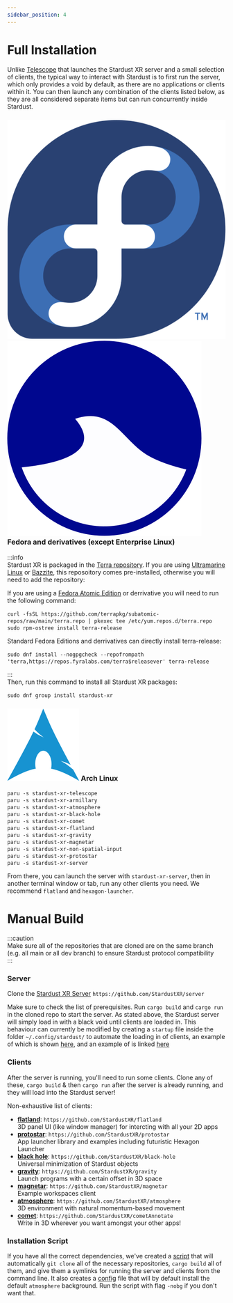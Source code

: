 ```yaml
---
sidebar_position: 4
---
```

# Full Installation 
Unlike [Telescope](Quickstart) that launches the Stardust XR server and a small selection of clients, the typical way to interact with Stardust is to first run the server, which only provides a void by default, as there are no applications or clients within it. You can then launch any combination of the clients listed below, as they are all considered separate items but can run concurrently inside Stardust.   
<h3>
  <img 
    src="/img/docs/Fedora_logo.svg" 
    alt="Fedora Logo" 
    style={{ verticalAlign: 'middle', height: '1em', marginRight: '0.5em' }} 
  />
  <img 
    src="/img/docs/ultramarine-logo.svg" 
    alt="Ultramarine Logo" 
    style={{ verticalAlign: 'middle', height: '1em', marginRight: '0.5em' }} 
  />
  Fedora and derivatives (except Enterprise Linux)
</h3>

:::info  
Stardust XR is packaged in the [Terra repository](https://terra.fyralabs.com/). If you are using [Ultramarine Linux](https://ultramarine-linux.org) or [Bazzite](https://bazzite.gg), this reposoitory comes pre-installed, otherwise you will need to add the repository:

If you are using a [Fedora Atomic Edition](https://fedoraproject.org/atomic-desktops/) or derrivative you will need to run the following command:
```
curl -fsSL https://github.com/terrapkg/subatomic-repos/raw/main/terra.repo | pkexec tee /etc/yum.repos.d/terra.repo
sudo rpm-ostree install terra-release
```
Standard Fedora Editions and derrivatives can directly install terra-release:
```
sudo dnf install --nogpgcheck --repofrompath 'terra,https://repos.fyralabs.com/terra$releasever' terra-release
```
:::  
Then, run this command to install all Stardust XR packages:
```
sudo dnf group install stardust-xr
```
<h3>
  <img src="/img/docs/arch.png" alt="Logo" style={{ verticalAlign: 'middle', height: '1em', marginRight: '0.5em' }} />
  Arch Linux 
</h3>

```
paru -s stardust-xr-telescope
paru -s stardust-xr-armillary
paru -s stardust-xr-atmosphere
paru -s stardust-xr-black-hole
paru -s stardust-xr-comet
paru -s stardust-xr-flatland
paru -s stardust-xr-gravity
paru -s stardust-xr-magnetar
paru -s stardust-xr-non-spatial-input
paru -s stardust-xr-protostar
paru -s stardust-xr-server
```

From there, you can launch the server with `stardust-xr-server`, then in another terminal window or tab, run any other clients you need. We recommend `flatland` and `hexagon-launcher`.

# Manual Build  
:::caution  
Make sure all of the repositories that are cloned are on the same branch (e.g. all main or all dev branch) to ensure Stardust protocol compatibility  
:::
### Server

Clone the [Stardust XR Server](https://github.com/StardustXR/server) `https://github.com/StardustXR/server`

Make sure to check the list of prerequisites. Run `cargo build` and `cargo run` in the cloned repo to start the server. As stated above, the Stardust server will simply load in with a black void until clients are loaded in. This behaviour can currently be modified by creating a `startup` file inside the folder `~/.config/stardust/` to automate the loading in of clients, an example of which is shown [here](https://youtu.be/c6RyEYDz2iw?si=pL1zffNVsWocZHrc&t=788), and an example of is linked [here](https://github.com/cyberneticmelon/usefulscripts/blob/main/startup)

### Clients

After the server is running, you'll need to run some clients. Clone any of these, `cargo build` & then `cargo run` after the server is already running, and they will load into the Stardust server!  

Non-exhaustive list of clients:
- [**flatland**](https://github.com/StardustXR/flatland): `https://github.com/StardustXR/flatland`  
3D panel UI (like window manager) for intercting with all your 2D apps
- [**protostar**](https://github.com/StardustXR/protostar): `https://github.com/StardustXR/protostar`  
App launcher library and examples including futuristic Hexagon Launcher
- [**black hole**](https://github.com/StardustXR/black-hole): `https://github.com/StardustXR/black-hole`  
Universal minimization of Stardust objects
- [**gravity**](https://github.com/StardustXR/gravity): `https://github.com/StardustXR/gravity`  
Launch programs with a certain offset in 3D space
- [**magnetar**](https://github.com/StardustXR/magnetar): `https://github.com/StardustXR/magnetar`  
Example workspaces client
- [**atmosphere**](https://github.com/StardustXR/atmosphere): `https://github.com/StardustXR/atmosphere`  
3D environment with natural momentum-based movement
- [**comet**](https://github.com/StardustXR/comet): `https://github.com/StardustXR/cometAnnotate`  
Write in 3D wherever you want amongst your other apps!

### Installation Script

If you have all the correct dependencies, we've created a [script](https://github.com/cyberneticmelon/usefulscripts/blob/main/stardustxr_setup.sh) that will automatically `git clone` all of the necessary repositories, `cargo build` all of them, and give them a symlinks for running the server and clients from the command line. It also creates a [config](https://github.com/cyberneticmelon/usefulscripts/blob/main/startup) file that will by default install the default `atmosphere` background. Run the script with flag `-nobg` if you don't want that. 
